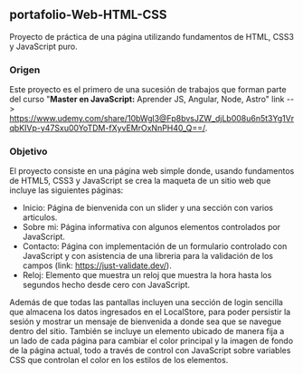 ## portafolio-Web-HTML-CSS
Proyecto de práctica de una página utilizando fundamentos de HTML, CSS3 y JavaScript puro.

### Origen
Este proyecto es el primero de una sucesión de trabajos que forman parte del curso "**Master en JavaScript:** Aprender JS, Angular, Node, Astro" link --> https://www.udemy.com/share/10bWgl3@Fp8bvsJZW_djLb008u6n5t3Yg1VrqbKIVp-y47Sxu00YoTDM-fXyvEMrOxNnPH40_Q==/.

### Objetivo
El proyecto consiste en una página web simple donde, usando fundamentos de HTML5, CSS3 y JavaScript se crea la maqueta de un sitio web que incluye las siguientes páginas:
- Inicio: Página de bienvenida con un slider y una sección con varios articulos.
- Sobre mi: Página informativa con algunos elementos controlados por JavaScript.
- Contacto: Página con implementación de un formulario controlado con JavaScript y con asistencia de una libreria para la validación de los campos (link: https://just-validate.dev/).
- Reloj: Elemento que muestra un reloj que muestra la hora hasta los segundos hecho desde cero con JavaScript.

Además de que todas las pantallas incluyen una sección de login sencilla que almacena los datos ingresados en el LocalStore, para poder persistir la sesión y mostrar un mensaje de bienvenida a donde sea que se navegue dentro del sitio.
También se incluye un elemento ubicado de manera fija a un lado de cada página para cambiar el color principal y la imagen de fondo de la página actual, todo a través de control con JavaScript sobre variables CSS que controlan el color en los estilos de los elementos.
